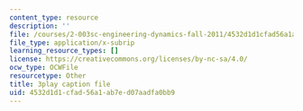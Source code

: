 ```yaml
---
content_type: resource
description: ''
file: /courses/2-003sc-engineering-dynamics-fall-2011/4532d1d1cfad56a1ab7ed07aadfa0bb9_Fo-Y6kEMURk.vtt
file_type: application/x-subrip
learning_resource_types: []
license: https://creativecommons.org/licenses/by-nc-sa/4.0/
ocw_type: OCWFile
resourcetype: Other
title: 3play caption file
uid: 4532d1d1-cfad-56a1-ab7e-d07aadfa0bb9
---
```

